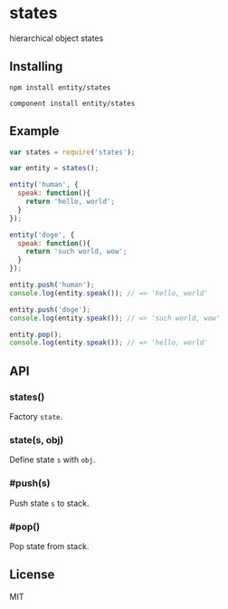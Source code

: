 
# states

hierarchical object states

## Installing

`npm install entity/states`

`component install entity/states`

## Example

```js
var states = require('states');

var entity = states();

entity('human', {
  speak: function(){
    return 'hello, world';
  }
});

entity('doge', {
  speak: function(){
    return 'such world, wow';
  }
});

entity.push('human');
console.log(entity.speak()); // => 'hello, world'

entity.push('doge');
console.log(entity.speak()); // => 'such world, wow'

entity.pop();
console.log(entity.speak()); // => 'hello, world'
```

## API

### states()

Factory `state`.

### state(s, obj)

Define state `s` with `obj`.

### #push(s)

Push state `s` to stack.

### #pop()

Pop state from stack.

## License

MIT
